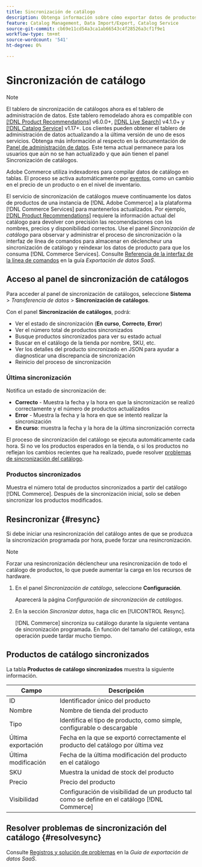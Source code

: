 ```yaml
---
title: Sincronización de catálogo
description: Obtenga información sobre cómo exportar datos de productos del servidor  [!DNL Commerce] a [!DNL Commerce Services].
feature: Catalog Management, Data Import/Export, Catalog Service
source-git-commit: cb69e11cd54a3ca1ab66543c4f28526a3cf1f9e1
workflow-type: tm+mt
source-wordcount: '541'
ht-degree: 0%

---
```



# Sincronización de catálogo

>[!NOTE]
>
> El tablero de sincronización de catálogos ahora es el tablero de administración de datos. Este tablero remodelado ahora es compatible con [[!DNL Product Recommendations]](../product-recommendations/guide-overview.md) v6.0.0+, [[!DNL Live Search]](../live-search/overview.md) v4.1.0+ y [[!DNL Catalog Service]](../catalog-service/overview.md) v1.17+. Los clientes pueden obtener el tablero de administración de datos actualizando a la última versión de uno de esos servicios. Obtenga más información al respecto en la documentación de [Panel de administración de datos](https://experienceleague.adobe.com/docs/commerce-admin/systems/data-transfer/data-dashboard.html). Este tema actual permanece para los usuarios que aún no se han actualizado y que aún tienen el panel Sincronización de catálogos.

Adobe Commerce utiliza indexadores para compilar datos de catálogo en tablas. El proceso se activa automáticamente por [eventos](https://experienceleague.adobe.com/docs/commerce-admin/systems/tools/index-management.html#events-that-trigger-full-reindexing), como un cambio en el precio de un producto o en el nivel de inventario.

El servicio de sincronización de catálogos mueve continuamente los datos de productos de una instancia de [!DNL Adobe Commerce] a la plataforma [!DNL Commerce Services] para mantenerlos actualizados. Por ejemplo, [[!DNL Product Recommendations]](/help/product-recommendations/overview.md) requiere la información actual del catálogo para devolver con precisión las recomendaciones con los nombres, precios y disponibilidad correctos. Use el panel _Sincronización de catálogo_ para observar y administrar el proceso de sincronización o la interfaz de línea de comandos para almacenar en déclencheur una sincronización de catálogo y reindexar los datos de producto para que los consuma [!DNL Commerce Services]. Consulte [Referencia de la interfaz de la línea de comandos](../data-export/data-export-cli-commands.md) en la guía _Exportación de datos SaaS_.

## Acceso al panel de sincronización de catálogos

Para acceder al panel de sincronización de catálogos, seleccione **Sistema** > _Transferencia de datos_ > **Sincronización de catálogos**.

Con el panel **Sincronización de catálogos**, podrá:

- Ver el estado de sincronización (**En curso**, **Correcto**, **Error**)
- Ver el número total de productos sincronizados
- Busque productos sincronizados para ver su estado actual
- Buscar en el catálogo de la tienda por nombre, SKU, etc.
- Ver los detalles del producto sincronizado en JSON para ayudar a diagnosticar una discrepancia de sincronización
- Reinicio del proceso de sincronización

### Última sincronización

Notifica un estado de sincronización de:

- **Correcto** - Muestra la fecha y la hora en que la sincronización se realizó correctamente y el número de productos actualizados
- **Error** - Muestra la fecha y la hora en que se intentó realizar la sincronización
- **En curso**: muestra la fecha y la hora de la última sincronización correcta

El proceso de sincronización del catálogo se ejecuta automáticamente cada hora. Si no ve los productos esperados en la tienda, o si los productos no reflejan los cambios recientes que ha realizado, puede resolver [problemas de sincronización del catálogo](#resolvesync).

### Productos sincronizados

Muestra el número total de productos sincronizados a partir del catálogo [!DNL Commerce]. Después de la sincronización inicial, solo se deben sincronizar los productos modificados.

## Resincronizar {#resync}

Si debe iniciar una resincronización del catálogo antes de que se produzca la sincronización programada por hora, puede forzar una resincronización.

>[!NOTE]
>
> Forzar una resincronización déclencheur una resincronización de todo el catálogo de productos, lo que puede aumentar la carga en los recursos de hardware.

1. En el panel _Sincronización de catálogo_, seleccione **Configuración**.

   Aparecerá la página _Configuración de sincronización de catálogos_.

1. En la sección _Sincronizar datos_, haga clic en [!UICONTROL Resync].

   [!DNL Commerce] sincroniza su catálogo durante la siguiente ventana de sincronización programada. En función del tamaño del catálogo, esta operación puede tardar mucho tiempo.

## Productos de catálogo sincronizados

La tabla **Productos de catálogo sincronizados** muestra la siguiente información.

| Campo | Descripción |
|---|---|
| ID | Identificador único del producto |
| Nombre | Nombre de tienda del producto |
| Tipo | Identifica el tipo de producto, como simple, configurable o descargable |
| Última exportación | Fecha en la que se exportó correctamente el producto del catálogo por última vez |
| Última modificación | Fecha de la última modificación del producto en el catálogo |
| SKU | Muestra la unidad de stock del producto |
| Precio | Precio del producto |
| Visibilidad | Configuración de visibilidad de un producto tal como se define en el catálogo [!DNL Commerce] |

## Resolver problemas de sincronización del catálogo {#resolvesync}

Consulte [Registros y solución de problemas](../data-export/troubleshooting-logging.md#troubleshooting) en la _Guía de exportación de datos SaaS_.
